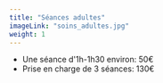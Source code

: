 ```yaml
---
title: "Séances adultes"
imageLink: "soins_adultes.jpg"
weight: 1
---
```


* Une séance d'1h-1h30 environ: 50€
* Prise en charge de 3 séances: 130€
